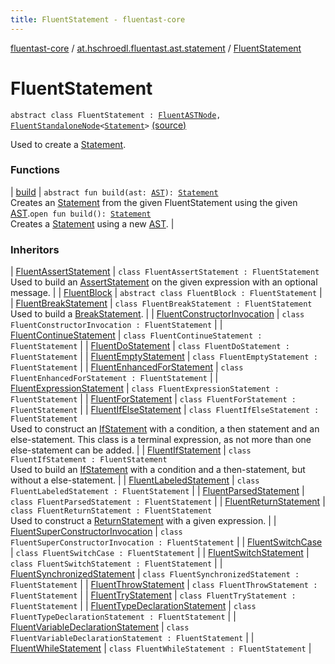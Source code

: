 ```yaml
---
title: FluentStatement - fluentast-core
---
```


[fluentast-core](../../index.html) / [at.hschroedl.fluentast.ast.statement](../index.html) / [FluentStatement](.)

# FluentStatement

`abstract class FluentStatement : `[`FluentASTNode`](../../at.hschroedl.fluentast.ast/-fluent-a-s-t-node/index.html)`, `[`FluentStandaloneNode`](../../at.hschroedl.fluentast.ast/-fluent-standalone-node/index.html)`<`[`Statement`](https://help.eclipse.org/neon/topic/org.eclipse.jdt.doc.isv/reference/api/org/eclipse/jdt/core/dom/Statement.html)`>` [(source)](https://github.com/hschroedl/FluentAST/tree/master/core/src/main/kotlin//at.hschroedl.fluentast/ast/statement/Statement.kt#L14)

Used to create a [Statement](https://help.eclipse.org/neon/topic/org.eclipse.jdt.doc.isv/reference/api/org/eclipse/jdt/core/dom/Statement.html).

### Functions

| [build](build.html) | `abstract fun build(ast: `[`AST`](https://help.eclipse.org/neon/topic/org.eclipse.jdt.doc.isv/reference/api/org/eclipse/jdt/core/dom/AST.html)`): `[`Statement`](https://help.eclipse.org/neon/topic/org.eclipse.jdt.doc.isv/reference/api/org/eclipse/jdt/core/dom/Statement.html)<br>Creates an [Statement](https://help.eclipse.org/neon/topic/org.eclipse.jdt.doc.isv/reference/api/org/eclipse/jdt/core/dom/Statement.html) from the given FluentStatement using the given [AST](https://help.eclipse.org/neon/topic/org.eclipse.jdt.doc.isv/reference/api/org/eclipse/jdt/core/dom/AST.html).`open fun build(): `[`Statement`](https://help.eclipse.org/neon/topic/org.eclipse.jdt.doc.isv/reference/api/org/eclipse/jdt/core/dom/Statement.html)<br>Creates a [Statement](https://help.eclipse.org/neon/topic/org.eclipse.jdt.doc.isv/reference/api/org/eclipse/jdt/core/dom/Statement.html) using a new [AST](https://help.eclipse.org/neon/topic/org.eclipse.jdt.doc.isv/reference/api/org/eclipse/jdt/core/dom/AST.html). |

### Inheritors

| [FluentAssertStatement](../-fluent-assert-statement/index.html) | `class FluentAssertStatement : FluentStatement`<br>Used to build an [AssertStatement](https://help.eclipse.org/neon/topic/org.eclipse.jdt.doc.isv/reference/api/org/eclipse/jdt/core/dom/AssertStatement.html) on the given expression with an optional message. |
| [FluentBlock](../-fluent-block.html) | `abstract class FluentBlock : FluentStatement` |
| [FluentBreakStatement](../-fluent-break-statement/index.html) | `class FluentBreakStatement : FluentStatement`<br>Used to build a [BreakStatement](https://help.eclipse.org/neon/topic/org.eclipse.jdt.doc.isv/reference/api/org/eclipse/jdt/core/dom/BreakStatement.html). |
| [FluentConstructorInvocation](../-fluent-constructor-invocation/index.html) | `class FluentConstructorInvocation : FluentStatement` |
| [FluentContinueStatement](../-fluent-continue-statement/index.html) | `class FluentContinueStatement : FluentStatement` |
| [FluentDoStatement](../-fluent-do-statement/index.html) | `class FluentDoStatement : FluentStatement` |
| [FluentEmptyStatement](../-fluent-empty-statement/index.html) | `class FluentEmptyStatement : FluentStatement` |
| [FluentEnhancedForStatement](../-fluent-enhanced-for-statement/index.html) | `class FluentEnhancedForStatement : FluentStatement` |
| [FluentExpressionStatement](../-fluent-expression-statement/index.html) | `class FluentExpressionStatement : FluentStatement` |
| [FluentForStatement](../-fluent-for-statement/index.html) | `class FluentForStatement : FluentStatement` |
| [FluentIfElseStatement](../-fluent-if-else-statement/index.html) | `class FluentIfElseStatement : FluentStatement`<br>Used to construct an [IfStatement](https://help.eclipse.org/neon/topic/org.eclipse.jdt.doc.isv/reference/api/org/eclipse/jdt/core/dom/IfStatement.html) with a condition, a then statement and an else-statement. This class is a terminal expression, as not more than one else-statement can be added. |
| [FluentIfStatement](../-fluent-if-statement/index.html) | `class FluentIfStatement : FluentStatement`<br>Used to build an [IfStatement](https://help.eclipse.org/neon/topic/org.eclipse.jdt.doc.isv/reference/api/org/eclipse/jdt/core/dom/IfStatement.html) with a condition and a then-statement, but without a else-statement. |
| [FluentLabeledStatement](../-fluent-labeled-statement/index.html) | `class FluentLabeledStatement : FluentStatement` |
| [FluentParsedStatement](../-fluent-parsed-statement/index.html) | `class FluentParsedStatement : FluentStatement` |
| [FluentReturnStatement](../-fluent-return-statement/index.html) | `class FluentReturnStatement : FluentStatement`<br>Used to construct a [ReturnStatement](https://help.eclipse.org/neon/topic/org.eclipse.jdt.doc.isv/reference/api/org/eclipse/jdt/core/dom/ReturnStatement.html) with a given expression. |
| [FluentSuperConstructorInvocation](../-fluent-super-constructor-invocation/index.html) | `class FluentSuperConstructorInvocation : FluentStatement` |
| [FluentSwitchCase](../-fluent-switch-case/index.html) | `class FluentSwitchCase : FluentStatement` |
| [FluentSwitchStatement](../-fluent-switch-statement/index.html) | `class FluentSwitchStatement : FluentStatement` |
| [FluentSynchronizedStatement](../-fluent-synchronized-statement/index.html) | `class FluentSynchronizedStatement : FluentStatement` |
| [FluentThrowStatement](../-fluent-throw-statement/index.html) | `class FluentThrowStatement : FluentStatement` |
| [FluentTryStatement](../-fluent-try-statement/index.html) | `class FluentTryStatement : FluentStatement` |
| [FluentTypeDeclarationStatement](../-fluent-type-declaration-statement/index.html) | `class FluentTypeDeclarationStatement : FluentStatement` |
| [FluentVariableDeclarationStatement](../-fluent-variable-declaration-statement/index.html) | `class FluentVariableDeclarationStatement : FluentStatement` |
| [FluentWhileStatement](../-fluent-while-statement/index.html) | `class FluentWhileStatement : FluentStatement` |

